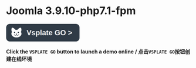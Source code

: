 # Joomla 3.9.10-php7.1-fpm

<a href="https://www.vsplate.com/?docker-compose=https://github.com/vsplate/dcenvs/joomla/3.9.10-php7.1-fpm"><img alt="VSPLATE GO" src="https://raw.githubusercontent.com/vsplate/images/master/vsgo_btn.png" width="200px"></a>

**Click the `VSPLATE GO` button to launch a demo online / 点击`VSPLATE GO`按钮创建在线环境**